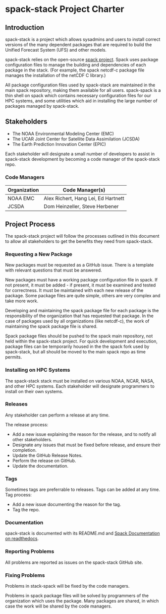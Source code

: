 # spack-stack Project Charter

## Introduction

spack-stack is a project which allows sysadmins and users to install
correct versions of the many dependent packages that are required to
build the Unified Forecast System (UFS) and other models.

spack-stack relies on the open-source [spack
project](https://github.com/spack/spack). Spack uses package
configuration files to manage the building and dependencies of each
package in the stack. (For example, the spack netcdf-c package file
manages the installation of the netCDF C library.)

All package configuration files used by spack-stack are maintained in
the main spack repository, making them available for all
users. spack-spack is a thin shell on spack which contains necessary
configuration files for our HPC systems, and some utilities which aid
in installing the large number of packages managed by spack-stack.

## Stakeholders

- The NOAA Environmental Modeling Center (EMC)
- The UCAR Joint Center for Satellite Data Assimilation (JCSDA)
- The Earth Prediction Innovation Center (EPIC)

Each stakeholder will designate a small number of developers to assist
in spack-stack development by becoming a code manager of the
spack-stack repo.

### Code Managers

Organization | Code Manager(s)
-------------|----------------
NOAA EMC | Alex Richert, Hang Lei, Ed Hartnett
JCSDA | Dom Heinzeller, Steve Herbener

## Project Process

The spack-stack project will follow the processes outlined in this
document to allow all stakeholders to get the benefits they need from
spack-stack.

### Requesting a New Package

New packages must be requested as a GitHub issue. There is a template
with relevant questions that must be answered.

New packages must have a working package configuration file in
spack. If not present, it must be added - if present, it must be
examined and tested for correctness. It must be maintained with each
new release of the package. Some package files are quite simple,
others are very complex and take more work.

Developing and maintaining the spack package file for each package is
the responsibility of the organization that has requested that
package. In the case of packages used by all organizations (like
netcdf-c), the work of maintaining the spack package file is shared.

Spack package files should be pushed to the spack main repository, not
held within the spack-stack project. For quick development and
execution, package files can be temporarily housed in the the spack
fork used by spack-stack, but all should be moved to the main spack
repo as time permits.

### Installing on HPC Systems

The spack-stack stack must be installed on various NOAA, NCAR, NASA,
and other HPC systems. Each stakeholder will designate programmers to
install on their own systems.

### Releases

Any stakeholder can perform a release at any time.

The release process:
* Add a new issue explaining the reason for the release, and to notify all other stakeholders.
* Designate any issues that must be fixed before release, and ensure their completion.
* Update the GitHub Release Notes.
* Perform the release on GitHub.
* Update the documentation.

### Tags

Sometimes tags are preferrable to releases. Tags can be added at any time. Tag process:
* Add a new issue documenting the reason for the tag.
* Tag the repo.

### Documentation

spack-stack is documented with its README.md and [Spack Documentation
on readthedocs](https://spack-stack.readthedocs.io/en/latest/#).

### Reporting Problems

All problems are reported as issues on the spack-stack GitHub site.

### Fixing Problems

Problems in stack-spack will be fixed by the code managers.

Problems in spack package files will be solved by programmers of the
organization which uses the package. Many packages are shared, in
which case the work will be shared by the code managers.

